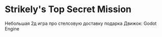 # Strikely's Top Secret Mission

Небольшая 2д игра про стелсовую доставку подарка 
Движок: Godot Engine

